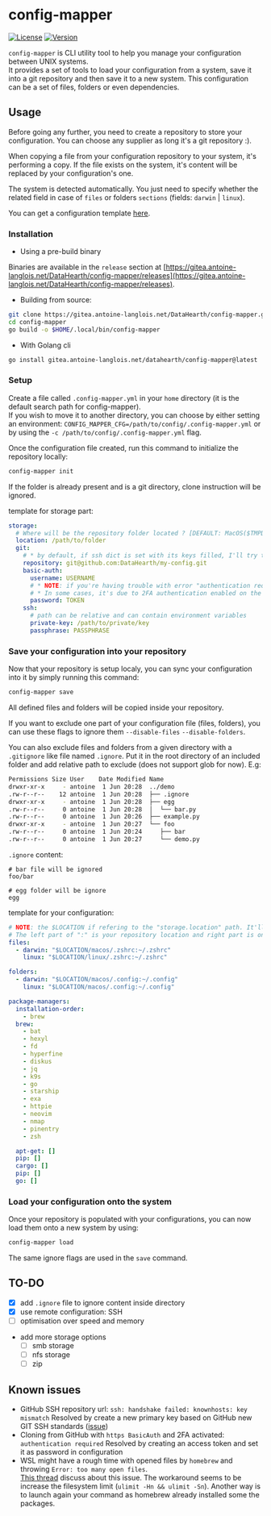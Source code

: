 # config-mapper

[![License](https://img.shields.io/badge/license-MIT-blue)](https://gitea.antoine-langlois.net/DataHearth/config-mapper/src/branch/main/LICENSE)
[![Version](https://img.shields.io/badge/version-v0.6.2-blue)](https://gitea.antoine-langlois.net/DataHearth/config-mapper/tags)

`config-mapper` is CLI utility tool to help you manage your configuration between UNIX systems.  
It provides a set of tools to load your configuration from a system, save it into a git repository and then save it to a new system. This configuration can be a set of files, folders or even dependencies.

## Usage

Before going any further, you need to create a repository to store your configuration. You can choose any supplier as long it's a git repository :).

When copying a file from your configuration repository to your system, it's performing a copy. If the file exists on the system, it's content will be replaced by your configuration's one.

The system is detected automatically. You just need to specify whether the related field in case of `files` or folders `sections` (fields: `darwin` | `linux`).

You can get a configuration template [here](https://gitea.antoine-langlois.net/DataHearth/config-mapper/raw/branch/main/.config-mapper.yml.template).

### Installation

- Using a pre-build binary

Binaries are available in the `release` section at [https://gitea.antoine-langlois.net/DataHearth/config-mapper/releases](https://gitea.antoine-langlois.net/DataHearth/config-mapper/releases).

- Building from source:

```bash
git clone https://gitea.antoine-langlois.net/DataHearth/config-mapper.git
cd config-mapper
go build -o $HOME/.local/bin/config-mapper
```

- With Golang cli

```bash
go install gitea.antoine-langlois.net/datahearth/config-mapper@latest
```

### Setup

Create a file called `.config-mapper.yml` in your `home` directory (it is the default search path for config-mapper).  
If you wish to move it to another directory, you can choose by either setting an environment: `CONFIG_MAPPER_CFG=/path/to/config/.config-mapper.yml` or by using the `-c /path/to/config/.config-mapper.yml` flag.

Once the configuration file created, run this command to initialize the repository locally:

```bash
config-mapper init
```

If the folder is already present and is a git directory, clone instruction will be ignored.

template for storage part:

```yaml
storage:
  # Where will be the repository folder located ? [DEFAULT: MacOS($TMPDIR/config-mapper) | Linux(/tmp/config-mapper)]
  location: /path/to/folder
  git:
    # * by default, if ssh dict is set with its keys filled, I'll try to clone with SSH
    repository: git@github.com:DataHearth/my-config.git
    basic-auth:
      username: USERNAME
      # * NOTE: if you're having trouble with error "authentication required", you should maybe use a token access
      # * In some cases, it's due to 2FA authentication enabled on the git hosting provided
      password: TOKEN
    ssh:
      # path can be relative and can contain environment variables
      private-key: /path/to/private/key
      passphrase: PASSPHRASE
```

### Save your configuration into your repository

Now that your repository is setup localy, you can sync your configuration into it by simply running this command:

```bash
config-mapper save
```

All defined files and folders will be copied inside your repository.

If you want to exclude one part of your configuration file (files, folders), you can use these flags to ignore them `--disable-files` `--disable-folders`.

You can also exclude files and folders from a given directory with a `.gitignore` like file named `.ignore`. Put it in the root directory of an included folder and add relative path to exclude (does not support glob for now). E.g:

```bash
Permissions Size User    Date Modified Name
drwxr-xr-x     - antoine  1 Jun 20:28  ../demo
.rw-r--r--    12 antoine  1 Jun 20:28  ├── .ignore
drwxr-xr-x     - antoine  1 Jun 20:28  ├── egg
.rw-r--r--     0 antoine  1 Jun 20:28  │  └── bar.py
.rw-r--r--     0 antoine  1 Jun 20:26  ├── example.py
drwxr-xr-x     - antoine  1 Jun 20:27  └── foo
.rw-r--r--     0 antoine  1 Jun 20:24     ├── bar
.rw-r--r--     0 antoine  1 Jun 20:27     └── demo.py
```

`.ignore` content:

```text
# bar file will be ignored
foo/bar

# egg folder will be ignore
egg
```

template for your configuration:

```yaml
# NOTE: the $LOCATION if refering to the "storage.location" path. It'll be replaced automatically
# The left part of ":" is your repository location and right part is on your system
files:
  - darwin: "$LOCATION/macos/.zshrc:~/.zshrc"
    linux: "$LOCATION/linux/.zshrc:~/.zshrc"

folders:
  - darwin: "$LOCATION/macos/.config:~/.config"
    linux: "$LOCATION/macos/.config:~/.config"

package-managers:
  installation-order:
    - brew
  brew:
    - bat
    - hexyl
    - fd
    - hyperfine
    - diskus
    - jq
    - k9s
    - go
    - starship
    - exa
    - httpie
    - neovim
    - nmap
    - pinentry
    - zsh

  apt-get: []
  pip: []
  cargo: []
  pip: []
  go: []
```

### Load your configuration onto the system

Once your repository is populated with your configurations, you can now load them onto a new system by using:

```bash
config-mapper load
```

The same ignore flags are used in the `save` command.

## TO-DO

- [x] add `.ignore` file to ignore content inside directory
- [x] use remote configuration: SSH
- [ ] optimisation over speed and memory
- add more storage options
  - [ ] smb storage
  - [ ] nfs storage
  - [ ] zip

## Known issues

- GitHub SSH repository url: `ssh: handshake failed: knownhosts: key mismatch`
  Resolved by create a new primary key based on GitHub new GIT SSH standards ([issue](https://github.com/go-git/go-git/issues/411))
- Cloning from GitHub with `https BasicAuth` and 2FA activated: `authentication required`
  Resolved by creating an access token and set it as password in configuration
- WSL might have a rough time with opened files by `homebrew` and throwing `Error: too many open files`.  
  [This thread](https://github.com/Homebrew/linuxbrew-core/issues/21139) discuss about this issue.
  The workaround seems to be increase the filesystem limit (`ulimit -Hn && ulimit -Sn`). Another way is to launch again your command as homebrew already installed
  some the packages.
